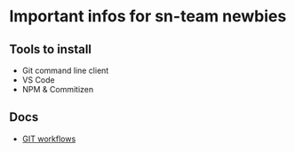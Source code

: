 # Important infos for sn-team newbies

## Tools to install

 - Git command line client
 - VS Code
 - NPM & Commitizen

## Docs

 - [GIT workflows](https://www.atlassian.com/git/tutorials/comparing-workflows)
